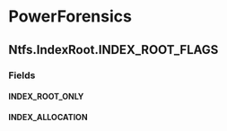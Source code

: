 ﻿# PowerForensics


## Ntfs.IndexRoot.INDEX_ROOT_FLAGS

### Fields

#### INDEX_ROOT_ONLY

#### INDEX_ALLOCATION
